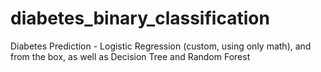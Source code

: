 # diabetes_binary_classification
Diabetes Prediction - Logistic Regression (custom, using only math), and from the box, as well as Decision Tree and Random Forest
